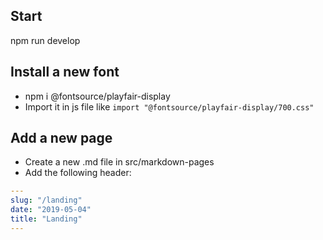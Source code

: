 ## Start
npm run develop

## Install a new font
- npm i @fontsource/playfair-display
- Import it in js file like `import "@fontsource/playfair-display/700.css"`

## Add a new page
- Create a new .md file in src/markdown-pages
- Add the following header:

```yml
---
slug: "/landing"
date: "2019-05-04"
title: "Landing"
---
```
